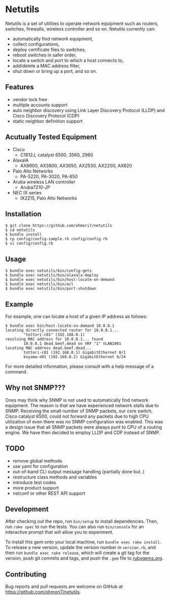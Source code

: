 # Netutils

Netutils is a set of utilities to operate network equipment such as routers, switches, firewalls, wireless controller and so on.
Netutils currently can:
* automatically find network equipment,
* collect configurations,
* deploy certificate files to switches,
* reboot switches in safer order,
* locate a switch and port to which a host connects to,
* add/delete a MAC address filter,
* shut down or bring up a port, and so on.

## Features

* vendor lock free
* multiple accounts support
* auto neighbor discovery using Link Layer Discovery Protocol (LLDP) and Cisco Discovery Protocol (CDP)
* static neighbor definition support

## Acutually Tested Equipment

* Cisco
	* C1812J, catalyst 6500, 3560, 2960
* AlaxalA
	* AX8600, AX3800, AX3650, AX2530, AX2200, AX620
* Palo Alto Networks
	* PA-5220, PA-3020, PA-850
* Aruba wireless LAN controller
	* Aruba7210-JP
* NEC IX series
	* IX2215, Palo Alto Networks 

## Installation

	$ git clone https://github.com/ohmori7/netutils
	$ cd netutils
	$ bundle install
	$ cp config/config-sample.rb config/config.rb
	$ vi config/config.rb

## Usage

	$ bundle exec netutils/bin/config-gets
	$ bundle exec netutils/bin/alaxala-deploy
	$ bundle exec netutils/bin/host-locate-on-demand
	$ bundle exec netutils/bin/acl
	$ bundle exec netutils/bin/port-shutdown

## Example

For example, one can locate a host of a given IP address as follows:

	$ bundle exec bin/host-locate-on-demand 10.0.0.1
	locating directly connected router for 10.0.0.1... 
	        "tottori-c01" (192.168.0.1)
	resolving MAC address for 10.0.0.1... found
	        10.0.0.1 dead.beef.dead on VRF "1" VLAN1001
	locating MAC address dead.beef.dead...
	        tottori-c01 (192.168.0.1) GigabitEthernet 0/1
	        koyama-e01 (192.168.0.2) GigabitEthernet 0/24

For more detailed information, please consult with a help message of a command.

## Why not SNMP???

Ones may think why SNMP is not used to automatically find network equipment.
The reason is that we have experienced network stalls due to SNMP.
Receiving the small number of SNMP packets, our core switch, Cisco catalyst 6500, could not forward any packets due to high CPU utilization of even there was no SNMP configuration was enabled.
This was a design issue that all SNMP packets were always punt to CPU of a routing engine.
We have then decided to employ LLDP and CDP instead of SNMP.

## TODO

* remove global methods
* use yaml for configuration
* out-of-band CLI output message handling (partially done but..)
* restructure class methods and variables
* introduce test codes
* more product support
* netconf or other REST API support

## Development

After checking out the repo, run `bin/setup` to install dependencies. Then, run `rake spec` to run the tests. You can also run `bin/console` for an interactive prompt that will allow you to experiment.

To install this gem onto your local machine, run `bundle exec rake install`. To release a new version, update the version number in `version.rb`, and then run `bundle exec rake release`, which will create a git tag for the version, push git commits and tags, and push the `.gem` file to [rubygems.org](https://rubygems.org).

## Contributing

Bug reports and pull requests are welcome on GitHub at https://github.com/ohmori7/netutils.
